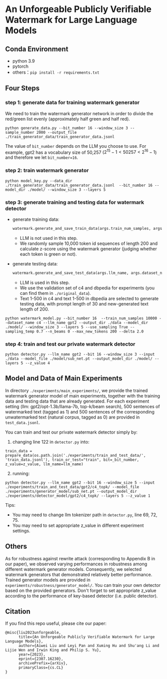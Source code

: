 # An Unforgeable Publicly Verifiable Watermark for Large Language Models

## Conda Environment

- python 3.9
- pytorch
- others：`pip install -r requirements.txt`

## Four Steps

### step 1: generate data for training watermark generator

We need to train the watermark generator network in order to divide the red/green list evenly (approximately half green and half red).

```shell
python generate_data.py --bit_number 16 --window_size 3 --sample_number 2000 --output_file ./train_generator_data/train_generator_data.jsonl
```

The value of `bit_number` depends on the LLM you choose to use. For example, gpt2 has a vocabulary size of 50,257 ($2^{15}-1<50257<2^{16}-1$) and therefore we let `bit_number=16`.

### step 2: train watermark generator

```shell
python model_key.py --data_dir ./train_generator_data/train_generator_data.jsonl  --bit_number 16 --model_dir ./model/ --window_size 3 --layers 5
```

### step 3: generate training and testing data for watermark detector

- generate training data:

  ```python
  watermark.generate_and_save_train_data(args.train_num_samples, args.output_dir)
  ```

  - LLM is not used in this step.
  - We randomly sample 10,000 token id sequences of length 200 and calculate z-score using the watermark generator (judging whether each token is green or not).
- generate testing data:

  ```python
  watermark.generate_and_save_test_data(args.llm_name, args.dataset_name, args.output_dir, args.sampling_temp, args.max_new_tokens)
  ```

  - LLM is used in this step.
  - We use the validation set of c4 and dbpedia for experiments (you can find them in `./original_data`).
  - Text 1-500 in c4 and text 1-500 in dbpedia are selected to generate testing data, with prompt length of 30 and new-generated text length of 200.

```shell
python watermark_model.py --bit_number 16  --train_num_samples 10000 --dataset_name c4 --llm_name gpt2 --output_dir ./data --model_dir ./model/ --window_size 3 --layers 5 --use_sampling True --sampling_temp 0.7 --n_beams 0 --max_new_tokens 200 --delta 2.0
```

### step 4: train and test our private watermark detector

```shell
python detector.py --llm_name gpt2 --bit 16 --window_size 3 --input ./data --model_file ./model/sub_net.pt --output_model_dir ./model/ --layers 5 --z_value 4
```

## Model and Data of Main Experiments
In directory `./experiments/main_experiments/`, we provide the trained watermark generator model of main experiments, together with the training data and testing data that are already generated. For each experiment setting (llm: gpt2/opt-1.3b/llama-7b, top-k/beam search), 500 sentences of watermarked text (tagged as 1) and 500 sentences of the corresponding unwatermarked text (natural corpus, tagged as 0) are provided in `test_data.jsonl`.

You can train and test our private watermark detector simply by:
1. changing line 122 in `detector.py` into:
```
train_data = prepare_data(os.path.join('./experiments/train_and_test_data/', 'train_data.jsonl'), train_or_test="train", bit=_bit_number, z_value=z_value, llm_name=llm_name)
```
2. running: 
```shell
python detector.py --llm_name gpt2 --bit 16 --window_size 5 --input ./experiments/train_and_test_data/gpt2/c4_topk/ --model_file ./experiments/generator_model/sub_net.pt --output_model_dir ./experiments/detector_model/gpt2/c4_topk/ --layers 5 --z_value 1
```
Tips: 
- You may need to change llm tokenizer path in `detector.py`, line 69, 72, 75.
- You may need to set appropriate z_value in different experiment settings.

## Others
As for robustness against rewrite attack (corresponding to Appendix B in our paper), we observed varying performances in robustness among different watermark generator models. Consequently, we selected watermark generators that demonstrated relatively better performance. Trained generator models are provided in `experiments/robustness/generator_model/`. You can train your own detector based on the provided generators. Don't forget to set appropriate z_value according to the performance of key-based detector (i.e. public detector).

## Citation

If you find this repo useful, please cite our paper:

```
@misc{liu2023unforgeable,
      title={An Unforgeable Publicly Verifiable Watermark for Large Language Models}, 
      author={Aiwei Liu and Leyi Pan and Xuming Hu and Shu'ang Li and Lijie Wen and Irwin King and Philip S. Yu},
      year={2023},
      eprint={2307.16230},
      archivePrefix={arXiv},
      primaryClass={cs.CL}
}
```
